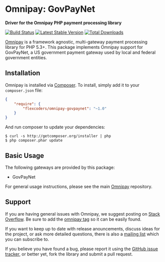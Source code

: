 # Omnipay: GovPayNet

**Driver for the Omnipay PHP payment processing library**

[![Build Status](https://travis-ci.org/FlexCoders/omnipay-govpaynet.svg?branch=master)](https://travis-ci.org/FlexCoders/omnipay-govpaynet)
[![Latest Stable Version](https://poser.pugx.org/flexcoders/omnipay-govpaynet/version)](https://packagist.org/packages/flexcoders/omnipay-govpaynet)
[![Total Downloads](https://poser.pugx.org/flexcoders/omnipay-govpaynet/d/total)](https://packagist.org/packages/flexcoders/omnipay-govpaynet)

[Omnipay](https://github.com/thephpleague/omnipay) is a framework agnostic, multi-gateway payment
processing library for PHP 5.3+. This package implements Omnipay support for GovPayNet, a US government payment gateway used by local and federal government entities.

## Installation

Omnipay is installed via [Composer](http://getcomposer.org/). To install, simply add it
to your `composer.json` file:

```json
{
    "require": {
        "flexcoders/omnipay-govpaynet": "~1.0"
    }
}
```

And run composer to update your dependencies:

    $ curl -s http://getcomposer.org/installer | php
    $ php composer.phar update

## Basic Usage

The following gateways are provided by this package:

* GovPayNet

For general usage instructions, please see the main [Omnipay](https://github.com/thephpleague/omnipay)
repository.

## Support

If you are having general issues with Omnipay, we suggest posting on
[Stack Overflow](http://stackoverflow.com/). Be sure to add the
[omnipay tag](http://stackoverflow.com/questions/tagged/omnipay) so it can be easily found.

If you want to keep up to date with release anouncements, discuss ideas for the project,
or ask more detailed questions, there is also a [mailing list](https://groups.google.com/forum/#!forum/omnipay) which
you can subscribe to.

If you believe you have found a bug, please report it using the [GitHub issue tracker](https://github.com/flexcoders/omnipay-govpaynet/issues),
or better yet, fork the library and submit a pull request.
